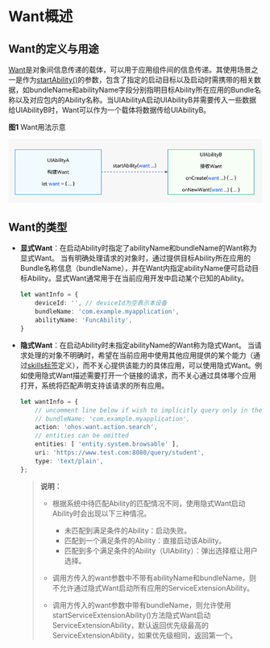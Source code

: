 # Want概述


## Want的定义与用途

[Want](../reference/apis/js-apis-app-ability-want.md)是对象间信息传递的载体，可以用于应用组件间的信息传递。其使用场景之一是作为[startAbility()](../reference/apis/js-apis-inner-application-uiAbilityContext.md#uiabilitycontextstartability)的参数，包含了指定的启动目标以及启动时需携带的相关数据，如bundleName和abilityName字段分别指明目标Ability所在应用的Bundle名称以及对应包内的Ability名称。当UIAbilityA启动UIAbilityB并需要传入一些数据给UIAbilityB时，Want可以作为一个载体将数据传给UIAbilityB。

  **图1** Want用法示意

  ![usage-of-want](figures/usage-of-want.png)  


## Want的类型

- **显式Want**：在启动Ability时指定了abilityName和bundleName的Want称为显式Want。
    当有明确处理请求的对象时，通过提供目标Ability所在应用的Bundle名称信息（bundleName），并在Want内指定abilityName便可启动目标Ability。显式Want通常用于在当前应用开发中启动某个已知的Ability。
    
  ```ts
  let wantInfo = {
      deviceId: '', // deviceId为空表示本设备
      bundleName: 'com.example.myapplication',
      abilityName: 'FuncAbility',
  }
  ```

- **隐式Want**：在启动Ability时未指定abilityName的Want称为隐式Want。
  当请求处理的对象不明确时，希望在当前应用中使用其他应用提供的某个能力（通过[skills标签](../quick-start/module-configuration-file.md#skills标签)定义），而不关心提供该能力的具体应用，可以使用隐式Want。例如使用隐式Want描述需要打开一个链接的请求，而不关心通过具体哪个应用打开，系统将匹配声明支持该请求的所有应用。

  
  ```ts
  let wantInfo = {
      // uncomment line below if wish to implicitly query only in the specific bundle.
      // bundleName: 'com.example.myapplication',
      action: 'ohos.want.action.search',
      // entities can be omitted
      entities: [ 'entity.system.browsable' ],
      uri: 'https://www.test.com:8080/query/student',
      type: 'text/plain',
  };
  ```

  > **说明：**
  > - 根据系统中待匹配Ability的匹配情况不同，使用隐式Want启动Ability时会出现以下三种情况。
  >   - 未匹配到满足条件的Ability：启动失败。
  >   - 匹配到一个满足条件的Ability：直接启动该Ability。
  >   - 匹配到多个满足条件的Ability（UIAbility）：弹出选择框让用户选择。
  > 
  > - 调用方传入的want参数中不带有abilityName和bundleName，则不允许通过隐式Want启动所有应用的ServiceExtensionAbility。
  > 
  > - 调用方传入的want参数中带有bundleName，则允许使用startServiceExtensionAbility()方法隐式Want启动ServiceExtensionAbility，默认返回优先级最高的ServiceExtensionAbility，如果优先级相同，返回第一个。
